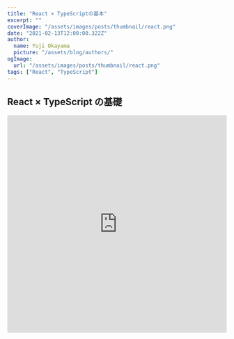 ```yaml
---
title: "React × TypeScriptの基本"
excerpt: ""
coverImage: "/assets/images/posts/thumbnail/react.png"
date: "2021-02-13T12:00:00.322Z"
author:
  name: Yuji Okayama
  picture: "/assets/blog/authors/"
ogImage:
  url: "/assets/images/posts/thumbnail/react.png"
tags: ["React", "TypeScript"]
---
```


## React × TypeScript の基礎

<iframe src="https://codesandbox.io/embed/hardcore-banzai-df3sj?fontsize=14&hidenavigation=1&theme=dark"
     style="width:100%; height:500px; border:0; border-radius: 4px; overflow:hidden;"
     title="hardcore-banzai-df3sj"
     allow="accelerometer; ambient-light-sensor; camera; encrypted-media; geolocation; gyroscope; hid; microphone; midi; payment; usb; vr; xr-spatial-tracking"
     sandbox="allow-forms allow-modals allow-popups allow-presentation allow-same-origin allow-scripts"
   ></iframe>
